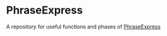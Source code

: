 # PhraseExpress
A repository for useful functions and phases of [PhraseExpress](http://www.phraseexpress.com/)
